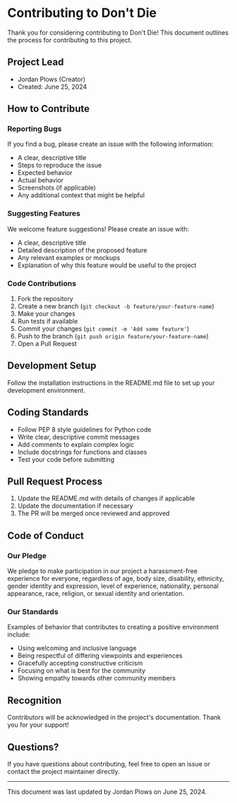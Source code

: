 # Contributing to Don't Die

Thank you for considering contributing to Don't Die! This document outlines the process for contributing to this project.

## Project Lead

- Jordan Plows (Creator)
- Created: June 25, 2024

## How to Contribute

### Reporting Bugs

If you find a bug, please create an issue with the following information:

- A clear, descriptive title
- Steps to reproduce the issue
- Expected behavior
- Actual behavior
- Screenshots (if applicable)
- Any additional context that might be helpful

### Suggesting Features

We welcome feature suggestions! Please create an issue with:

- A clear, descriptive title
- Detailed description of the proposed feature
- Any relevant examples or mockups
- Explanation of why this feature would be useful to the project

### Code Contributions

1. Fork the repository
2. Create a new branch (`git checkout -b feature/your-feature-name`)
3. Make your changes
4. Run tests if available
5. Commit your changes (`git commit -m 'Add some feature'`)
6. Push to the branch (`git push origin feature/your-feature-name`)
7. Open a Pull Request

## Development Setup

Follow the installation instructions in the README.md file to set up your development environment.

## Coding Standards

- Follow PEP 8 style guidelines for Python code
- Write clear, descriptive commit messages
- Add comments to explain complex logic
- Include docstrings for functions and classes
- Test your code before submitting

## Pull Request Process

1. Update the README.md with details of changes if applicable
2. Update the documentation if necessary
3. The PR will be merged once reviewed and approved

## Code of Conduct

### Our Pledge

We pledge to make participation in our project a harassment-free experience for everyone, regardless of age, body size, disability, ethnicity, gender identity and expression, level of experience, nationality, personal appearance, race, religion, or sexual identity and orientation.

### Our Standards

Examples of behavior that contributes to creating a positive environment include:

- Using welcoming and inclusive language
- Being respectful of differing viewpoints and experiences
- Gracefully accepting constructive criticism
- Focusing on what is best for the community
- Showing empathy towards other community members

## Recognition

Contributors will be acknowledged in the project's documentation. Thank you for your support!

## Questions?

If you have questions about contributing, feel free to open an issue or contact the project maintainer directly.

---

This document was last updated by Jordan Plows on June 25, 2024. 